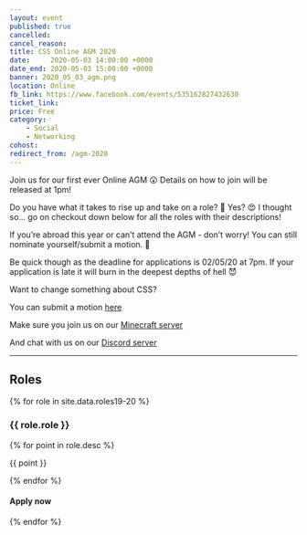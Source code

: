 ```yaml
---
layout: event
published: true
cancelled:
cancel_reason:
title: CSS Online AGM 2020
date:     2020-05-03 14:00:00 +0000
date_end: 2020-05-03 15:00:00 +0000
banner: 2020_05_03_agm.png
location: Online
fb_link: https://www.facebook.com/events/535162827432630
ticket_link:
price: Free
category:
    - Social
    - Networking
cohost:
redirect_from: /agm-2020
---
```


Join us for our first ever Online AGM 😲
Details on how to join will be released at 1pm!

Do you have what it takes to rise up and take on a role? 🤔
Yes? 😍 I thought so... go on checkout down below for all the roles with their descriptions!

If you’re abroad this year or can’t attend the AGM - don’t worry! You can still nominate yourself/submit a motion. 🎉

Be quick though as the deadline for applications is 02/05/20 at 7pm. If your application is late it will burn in the deepest depths of hell 😈

Want to change something about CSS?

You can submit a motion [here](https://forms.gle/S716hKQN7tJprfhv6)

Make sure you join us on our [Minecraft server](https://cssbristol.co.uk/events/2020_03_25_minecraft/)

And chat with us on our [Discord server](https://discord.gg/nYwbhf8)

---
## Roles
<div class="card-grid">
    {% for role in site.data.roles19-20 %}
        <div class="card-grid__card">
            <h3>{{ role.role }}</h3>
            {% for point in role.desc %}
                <div class="card-grid__card__row">
                    <i class="fas fa-check"></i>
                    <p>{{ point }}</p>
                </div>
            {% endfor %}
            <div class="card-grid__card__footer">
                <h4>Apply now</h4>
                <a aria-label="Apply button" href="https://forms.gle/C2yz3zTEQQTiULEx6" class="card-grid__card__footer__next-btn">
                    <i class="fas fa-chevron-right"></i>
                </a>
            </div>
        </div>
    {% endfor %}
</div>
